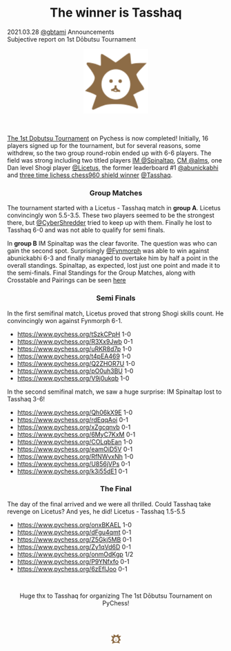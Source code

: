 <h1 align="center">The winner is Tasshaq</h1>

<div class="meta-headline">
    <div class= "meta">
        <span class="text">2021.03.28</span>
        <span class="text"><a href="/@/gbtami">@gbtami</a></span>
        <span class="text">Announcements</span>
    </div>
    <div class= "headline">
    Subjective report on 1st Dōbutsu Tournament
    </div>
</div>

<p align="center">
  <img src="https://github.com/gbtami/pychess-variants/blob/master/static/icons/Dobutsu.svg" width="150" height="150">
</p>
<br>

[The 1st Dobutsu Tournament](https://lichess.org/team/dobutsu-tournament-pychess) on Pychess is now completed! 
Initially, 16 players signed up for the tournament, but for several reasons, some withdrew, so the two group round-robin ended up with 6-6 players. The field was strong including two titled players [IM @Spinaltap](https://www.pychess.org/@/Spinaltap), [CM @alms](https://www.pychess.org/@/alms), one Dan level Shogi player [@Licetus](https://www.pychess.org/@/Licetus), the former leaderboard #1 [@abunickabhi](https://www.pychess.org/@/abunickabhi) and [three time lichess chess960 shield winner](https://lichess.org/tournament/shields/chess960) [@Tasshaq](https://www.pychess.org/@/Tasshaq).

<h3 align="center">Group Matches</h3>

The tournament started with a Licetus - Tasshaq match in **group A**. Licetus convincingly won 5.5-3.5. These two players seemed to be the strongest there, but [@CyberShredder](https://www.pychess.org/@/CyberShredder) tried to keep up with them. Finally he lost to Tasshaq 6-0 and was not able to qualify for semi finals.

In **group B** IM Spinaltap was the clear favorite. The question was who can gain the second spot. Surprisingly [@Fynmorph](https://www.pychess.org/@/Fynmorph) was able to win against abunickabhi 6-3 and finally managed to overtake him by half a point in the overall standings. Spinaltap, as expected, lost just one point and made it to the semi-finals. Final Standings for the Group Matches, along with Crosstable and Pairings can be seen [here](https://docs.google.com/spreadsheets/d/1Z-4waGc1YPTPdujpjtqD9Zntcdw5dBKVBQfJDfw_8Fw/edit#gid=1870125762)

<h3 align="center">Semi Finals</h3>

In the first semifinal match, Licetus proved that strong Shogi skills count. He convincingly won against Fynmorph 6-1.

 - https://www.pychess.org/tSzkCPpH 1-0
 - https://www.pychess.org/R3Xx9Jwb 0-1
 - https://www.pychess.org/uRKR8d7p 1-0
 - https://www.pychess.org/t4pEA469 1-0
 - https://www.pychess.org/Q2ZHOR7U 1-0
 - https://www.pychess.org/pO0uh3BU 1-0
 - https://www.pychess.org/V9j0ukqb 1-0

In the second semifinal match, we saw a huge surprise: IM Spinaltap lost to Tasshaq  3-6!

 - https://www.pychess.org/Qh06kX9E 1-0
 - https://www.pychess.org/rdEqqAoi 0-1
 - https://www.pychess.org/xZgcqnvb 0-1
 - https://www.pychess.org/6MyC7KxM 0-1
 - https://www.pychess.org/COLqbEan 1-0
 - https://www.pychess.org/eamOiD5V 0-1
 - https://www.pychess.org/RfNWvxNh 1-0
 - https://www.pychess.org/U856jVPs 0-1
 - https://www.pychess.org/k3i55dE1 0-1

<h3 align="center">The Final</h3>

The day of the final arrived and we were all thrilled. Could Tasshaq take revenge on Licetus? And yes, he did! Licetus - Tasshaq 1.5-5.5

 - https://www.pychess.org/onxBKAEL 1-0
 - https://www.pychess.org/dFgu4qmt 0-1
 - https://www.pychess.org/Z5Gkj5MB 0-1
 - https://www.pychess.org/Zy1qVd6D 0-1
 - https://www.pychess.org/onmOdKgp 1/2
 - https://www.pychess.org/P9YNfxfo 0-1
 - https://www.pychess.org/6zEfIJoo 0-1

<br>

<p align="center"> Huge thx to Tasshaq for organizing The 1st Dōbutsu Tournament on PyChess!</p> <br> <br> 

<p align="center">

  <img src="https://github.com/gbtami/pychess-variants/blob/master/static/icons/Dobutsu.svg" width="25" height="25">
</p>
